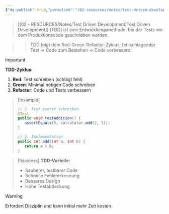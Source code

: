 ```yaml
---
{"dg-publish":true,"permalink":"/02-resources/notes/test-driven-development/","tags":["programmierung/methoden","qualitaetssicherung/agile","AP2025/neu"],"noteIcon":"","updated":"2025-09-16T16:45:03.229+02:00"}
---
```



>[[02 - RESOURCES/Notes/Test Driven Development\|Test Driven Development]] (TDD) ist eine Entwicklungsmethode, bei der Tests vor dem Produktionscode geschrieben werden.

>>TDD folgt dem Red-Green-Refactor-Zyklus: fehlschlagender Test → Code zum Bestehen → Code verbessern.

>[!important] 
>**TDD-Zyklus:**
>1. **Red**: Test schreiben (schlägt fehl)
>2. **Green**: Minimal nötigen Code schreiben
>3. **Refactor**: Code und Tests verbessern

>[!example] 
>```java
>// 1. Test zuerst schreiben
>@Test
>public void testAddition() {
>    assertEquals(5, calculator.add(2, 3));
>}
>
>// 2. Implementation
>public int add(int a, int b) {
>    return a + b;
>}
>```

>[!success] 
>**TDD-Vorteile:**
>- Sauberer, testbarer Code
>- Schnelle Fehlererkennung
>- Besseres Design
>- Hohe Testabdeckung

>[!warning] 
>Erfordert Disziplin und kann initial mehr Zeit kosten.